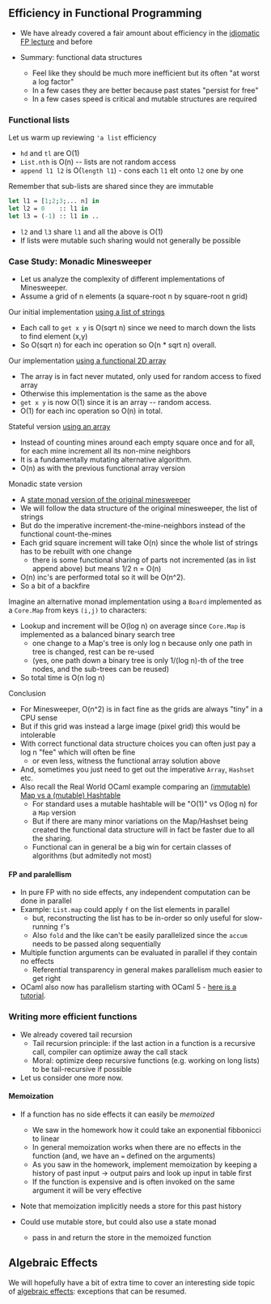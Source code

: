 ## Efficiency in Functional Programming

* We have already covered a fair amount about efficiency in the [idiomatic FP lecture](https://pl.cs.jhu.edu/fpse/lecture/idiomatic-fp.html#efficiency) and before

* Summary: functional data structures
    - Feel like they should be much more inefficient but its often "at worst a log factor"
    - In a few cases they are better because past states "persist for free"
    - In a few cases speed is critical and mutable structures are required



### Functional lists
Let us warm up reviewing `'a list` efficiency

* `hd` and `tl` are O(1)
* `List.nth` is O(n) -- lists are not random access
* `append l1 l2` is O(`length l1`) - cons each `l1` elt onto `l2` one by one

Remember that sub-lists are shared since they are immutable

```ocaml
let l1 = [1;2;3;... n] in
let l2 = 0    :: l1 in
let l3 = (-1) :: l1 in ..
```

* `l2` and `l3` share `l1` and all the above is O(1)
* If lists were mutable such sharing would not generally be possible

### Case Study: Monadic Minesweeper

* Let us analyze the complexity of different implementations of Minesweeper.
* Assume a grid of n elements (a square-root n by square-root n grid)


Our initial implementation  [using a list of strings](https://pl.cs.jhu.edu/fpse/examples/minesweeper.ml)
* Each call to `get x y` is O(sqrt n) since we need to march down the lists to find element (x,y)
* So O(sqrt n) for each inc operation so O(n * sqrt n) overall.

Our implementation  [using a functional 2D array](https://pl.cs.jhu.edu/fpse/examples/mine_array.ml)
* The array is in fact never mutated, only used for random access to fixed array
* Otherwise this implementation is the same as the above
* `get x y` is now O(1) since it is an array -- random access.
* O(1) for each inc operation so O(n) in total.

Stateful version [using an array](https://pl.cs.jhu.edu/fpse/examples/mine_mutate.ml)
* Instead of counting mines around each empty square once and for all, for each mine increment all its non-mine neighbors
* It is a fundamentally mutating alternative algorithm.
* O(n) as with the previous functional array version

Monadic state version 
* A  [state monad version of the original minesweeper](https://pl.cs.jhu.edu/fpse/examples/mine_monadic.ml)
* We will follow the data structure of the original minesweeper, the list of strings
* But do the imperative increment-the-mine-neighbors instead of the functional count-the-mines
* Each grid square increment will take O(n) since the whole list of strings has to be rebuilt with one change
  - there is some functional sharing of parts not incremented (as in list append above) but means 1/2 n = O(n)
* O(n) inc's are performed total so it will be O(n^2).
* So a bit of a backfire

Imagine an alternative monad implementation using a `Board` implemented as a `Core.Map` from keys `(i,j)` to characters:
* Lookup and increment will be O(log n) on average since `Core.Map` is implemented as a balanced binary search tree
    - one change to a Map's tree is only log n because only one path in tree is changed, rest can be re-used
    - (yes, one path down a binary tree is only 1/(log n)-th of the tree nodes, and the sub-trees can be reused)
* So total time is O(n log n)

Conclusion
* For Minesweeper, O(n^2) is in fact fine as the grids are always "tiny" in a CPU sense
* But if this grid was instead a large image (pixel grid) this would be intolerable
* With correct functional data structure choices you can often just pay a log n "fee" which will often be fine
  - or even less, witness the functional array solution above
* And, sometimes you just need to get out the imperative `Array`, `Hashset` etc.
* Also recall the Real World OCaml example comparing an [(immutable) Map vs a (mutable) Hashtable](https://dev.realworldocaml.org/maps-and-hashtables.html#time-complexity-of-hash-tables)
  - For standard uses a mutable hashtable will be "O(1)" vs O(log n) for a `Map` version
  - But if there are many minor variations on the Map/Hashset being created the functional data structure will in fact be faster due to all the sharing.
  - Functional can in general be a big win for certain classes of algorithms (but admitedly not most)

#### FP and paralellism

* In pure FP with no side effects, any independent computation can be done in parallel
* Example: `List.map` could apply `f` on the list elements in parallel
  - but, reconstructing the list has to be in-order so only useful for slow-running `f`'s
  - Also `fold` and the like can't be easily parallelized since the `accum` needs to be passed along sequentially
* Multiple function arguments can be evaluated in parallel if they contain no effects
  - Referential transparency in general makes parallelism much easier to get right
* OCaml also now has parallelism starting with OCaml 5 - [here is a tutorial](https://github.com/ocaml-multicore/parallel-programming-in-multicore-ocaml).


### Writing more efficient functions

* We already covered tail recursion
  - Tail recursion principle: if the last action in a function is a recursive call, compiler can optimize away the call stack
  - Moral: optimize deep recursive functions (e.g. working on long lists) to be tail-recursive if possible
* Let us consider one more now.

#### Memoization

* If a function has no side effects it can easily be *memoized*
   - We saw in the homework how it could take an exponential fibbonicci to linear
   - In general memoization works when there are no effects in the function (and, we have an `=` defined on the arguments)
   - As you saw in the homework, implement memoization by keeping a history of past input -> output pairs and look up input in table first
   - If the function is expensive and is often invoked on the same argument it will be very effective

* Note that memoization implicitly needs a store for this past history
* Could use mutable store, but could also use a state monad
  - pass in and return the store in the memoized function


## Algebraic Effects

We will hopefully have a bit of extra time to cover an interesting side topic of [algebraic effects](algebraic_effects.ml): exceptions that can be resumed.
